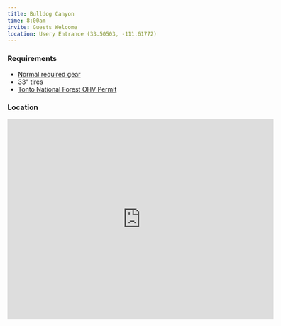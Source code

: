 ```yaml
---
title: Bulldog Canyon
time: 8:00am
invite: Guests Welcome
location: Usery Entrance (33.50503, -111.61772)
---
```


### Requirements

* [Normal required gear](/about/required-gear)
* 33" tires
* [Tonto National Forest OHV Permit](https://www.recreation.gov/activitypass/AP22844)

### Location

<iframe src="https://www.google.com/maps/embed?pb=!1m18!1m12!1m3!1d46067.346460735105!2d-111.63859546353412!3d33.514322265995936!2m3!1f0!2f0!3f0!3m2!1i1024!2i768!4f13.1!3m3!1m2!1s0x872bbb001f7e3859%3A0xbcd8d045aa8eb417!2sUsery%20Trailhead%20-%20Bulldog%20Canyon!5e0!3m2!1sen!2sus!4v1750965785149!5m2!1sen!2sus" width="600" height="450" style="border:0;" allowfullscreen="" loading="lazy" referrerpolicy="no-referrer-when-downgrade"></iframe>
